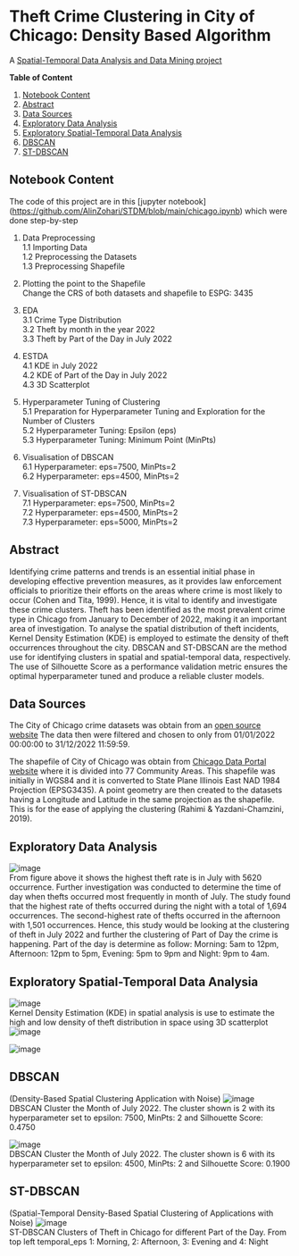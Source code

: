 # Theft Crime Clustering in City of Chicago: Density Based Algorithm
A [Spatial-Temporal Data Analysis and Data Mining project](https://github.com/AlinZohari/STDM/blob/main/chicago.ipynb)

**Table of Content**
1. [Notebook Content](https://github.com/AlinZohari/STDM/blob/main/README.md#notebook-content)
2. [Abstract](https://github.com/AlinZohari/STDM/blob/main/README.md#abstract)
3. [Data Sources](https://github.com/AlinZohari/STDM/blob/main/README.md#data-sources)
4. [Exploratory Data Analysis](https://github.com/AlinZohari/STDM/blob/main/README.md#exploratory-data-analysis)
5. [Exploratory Spatial-Temporal Data Analysis](https://github.com/AlinZohari/STDM/blob/main/README.md#exploratory-spatial-temporal-data-analysia)
6. [DBSCAN](https://github.com/AlinZohari/STDM/blob/main/README.md#dbscan)
7. [ST-DBSCAN](https://github.com/AlinZohari/STDM/blob/main/README.md#st-dbscan) 


## Notebook Content
The code of this project are in this [jupyter notebook] (https://github.com/AlinZohari/STDM/blob/main/chicago.ipynb) which were done step-by-step

1. Data Preprocessing <br>
    1.1 Importing Data <br>
    1.2 Preprocessing the Datasets <br>
    1.3 Preprocessing Shapefile <br>
    
2. Plotting the point to the Shapefile <br>
Change the CRS of both datasets and shapefile to ESPG: 3435 <br>
    
3. EDA <br>
    3.1 Crime Type Distribution <br>
    3.2 Theft by month in the year 2022 <br>
    3.3 Theft by Part of the Day in July 2022 <br>
    
4. ESTDA <br>
    4.1 KDE in July 2022 <br>
    4.2 KDE of Part of the Day in July 2022 <br>
    4.3 3D Scatterplot <br>
    
5. Hyperparameter Tuning of Clustering <br>
    5.1 Preparation for Hyperparameter Tuning and Exploration for the Number of Clusters <br>
    5.2 Hyperparameter Tuning: Epsilon (eps) <br>
    5.3 Hyperparameter Tuning: Minimum Point (MinPts) <br>
    
6. Visualisation of DBSCAN <br>
    6.1 Hyperparameter: eps=7500, MinPts=2 <br>
    6.2 Hyperparameter: eps=4500, MinPts=2 <br>
    
7. Visualisation of ST-DBSCAN <br>
    7.1 Hyperparameter: eps=7500, MinPts=2 <br>
    7.2 Hyperparameter: eps=4500, MinPts=2 <br>
    7.3 Hyperparameter: eps=5000, MinPts=2 <br>

## Abstract
Identifying crime patterns and trends is an essential initial phase in developing effective prevention measures, as it provides law enforcement officials to prioritize their efforts on the areas where crime is most likely to occur (Cohen and Tita, 1999). Hence, it is vital to identify and investigate these crime clusters. Theft has been identified as the most prevalent crime type in Chicago from January to December of 2022, making it an important area of investigation. To analyse the spatial distribution of theft incidents, Kernel Density Estimation (KDE) is employed to estimate the density of theft occurrences throughout the city. DBSCAN and ST-DBSCAN are the method use for identifying clusters in spatial and spatial-temporal data, respectively. The use of Silhouette Score as a performance validation metric ensures the optimal hyperparameter tuned and produce a reliable cluster models.

## Data Sources 
The City of Chicago crime datasets was obtain from an [open source website](https://data.cityofchicago.org/Public-Safety/Crimes-2001-to-Present/ijzp-q8t2)
The data then were filtered and chosen to only from 01/01/2022 00:00:00 to 31/12/2022 11:59:59.

The shapefile of City of Chicago was obtain from [Chicago Data Portal website](https://data.cityofchicago.org/Facilities-Geographic-Boundaries/Boundaries-Community-Areas-current-/cauq-8yn6) where it is divided into 77 Community Areas.
This shapefile was initially  in WGS84 and it is converted to State Plane Illinois East NAD 1984 Projection (EPSG3435). 
A point geometry are then created to the datasets having a Longitude and Latitude in the same projection as the shapefile. 
This is for the ease of applying the clustering (Rahimi & Yazdani-Chamzini, 2019).

## Exploratory Data Analysis
![image](https://github.com/AlinZohari/STDM/assets/89179323/05e23de0-0bef-45fc-9b85-5f619d100888) <br>
From figure above it shows the highest theft rate is in July with 5620 occurrence. Further investigation was conducted to determine the time of day when thefts occurred most frequently in month of July. 
The study found that the highest rate of thefts occurred during the night with a total of 1,694 occurrences. The second-highest rate of thefts occurred in the afternoon with 1,501 occurrences. Hence, this study would be looking at the clustering of theft in July 2022 and further the clustering of Part of Day the crime is happening.
Part of the day is determine as follow:
Morning: 5am to 12pm, Afternoon: 12pm to 5pm, Evening: 5pm to 9pm and Night: 9pm to 4am.

## Exploratory Spatial-Temporal Data Analysia
![image](https://github.com/AlinZohari/STDM/assets/89179323/5b296e15-8d62-4ba3-a7cb-8d3ba7ee1911) <br>
Kernel Density Estimation (KDE) in spatial analysis is use to estimate the high and low density of theft distribution in space using 3D scatterplot
![image](https://github.com/AlinZohari/STDM/assets/89179323/1afde2de-92bf-4bf9-8d1b-1105754371aa) <br>

![image](https://github.com/AlinZohari/STDM/assets/89179323/bd305633-b34a-45fd-9964-49dcd73bf0c2) <br>

## DBSCAN
(Density-Based Spatial Clustering Application with Noise)
![image](https://github.com/AlinZohari/STDM/assets/89179323/07fc61ec-8bc7-4496-bd34-25b88abf6465) <br>
DBSCAN Cluster the Month of July 2022. The cluster shown is 2 with its hyperparameter set to epsilon: 7500, MinPts: 2 and Silhouette Score: 0.4750

![image](https://github.com/AlinZohari/STDM/assets/89179323/eee2bf28-fdd9-4596-8b6e-12802751a15c) <br>
DBSCAN Cluster the Month of July 2022. The cluster shown is 6 with its hyperparameter set to epsilon: 4500, MinPts: 2 and Silhouette Score: 0.1900

## ST-DBSCAN
(Spatial-Temporal Density-Based Spatial Clustering of Applications with Noise)
![image](https://github.com/AlinZohari/STDM/assets/89179323/a56f19a0-fd46-476c-8ecb-3967ad1bbc09) <br>
ST-DBSCAN Clusters of Theft in Chicago for different Part of the Day. From top left temporal_eps 1: Morning, 2: Afternoon, 3: Evening and 4: Night
